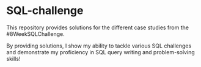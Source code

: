 # SQL-challenge
This repository provides solutions for the  different case studies from the #8WeekSQLChallenge.  

By providing solutions, I show my ability to tackle various SQL challenges and demonstrate my proficiency in SQL query writing and problem-solving skills!
